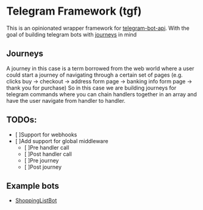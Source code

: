 # Telegram Framework (tgf)
This is an opinionated wrapper framework for [telegram-bot-api](https://github.com/go-telegram-bot-api/telegram-bot-api).
With the goal of building telegram bots with [journeys](#journeys) in mind 

## Journeys
A journey in this case is a term borrowed from the web world where a user could start a journey of navigating through a certain set of pages (e.g. clicks buy -> checkout -> address form page -> banking info form page -> thank you for purchase)
So in this case we are building journeys for telegram commands where you can chain handlers together in an array and have the user navigate from handler to handler.


## TODOs:
- [ ]Support for webhooks
- [ ]Add support for global middleware
    - [ ]Pre handler call
    - [ ]Post handler call
    - [ ]Pre journey
    - [ ]Post journey

## Example bots
- [ShoppingListBot](https://github.com/JamesTiberiusKirk/ShoppingListBot)
